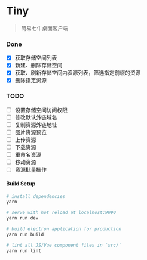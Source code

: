 # Tiny

> 简易七牛桌面客户端

### Done
* [x] 获取存储空间列表
* [x] 新建、删除存储空间
* [x] 获取、刷新存储空间内资源列表，筛选指定前缀的资源
* [x] 删除指定资源

### TODO
* [ ] 设置存储空间访问权限
* [ ] 修改默认外链域名
* [ ] 复制资源外链地址
* [ ] 图片资源预览
* [ ] 上传资源
* [ ] 下载资源
* [ ] 重命名资源
* [ ] 移动资源
* [ ] 资源批量操作

#### Build Setup

``` bash
# install dependencies
yarn

# serve with hot reload at localhost:9090
yarn run dev

# build electron application for production
yarn run build

# lint all JS/Vue component files in `src/`
yarn run lint

```
